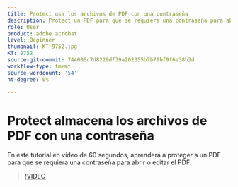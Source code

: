 ```yaml
---
title: Protect usa los archivos de PDF con una contraseña
description: Protect un PDF para que se requiera una contraseña para abrir o editar el PDF
role: User
product: adobe acrobat
level: Beginner
thumbnail: KT-9752.jpg
KT: 9752
source-git-commit: 744006c7d8229df39a202355b7b79bf9f6a38b3d
workflow-type: tm+mt
source-wordcount: '54'
ht-degree: 0%

---
```


# Protect almacena los archivos de PDF con una contraseña

En este tutorial en vídeo de 60 segundos, aprenderá a proteger a un PDF para que se requiera una contraseña para abrir o editar el PDF.

>[!VIDEO](https://video.tv.adobe.com/v/340075?hidetitle=true)
